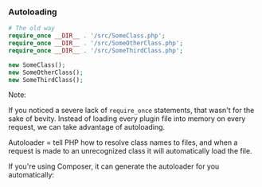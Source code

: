 ### Autoloading

```php
# The old way
require_once __DIR__ . '/src/SomeClass.php';
require_once __DIR__ . '/src/SomeOtherClass.php';
require_once __DIR__ . '/src/SomeThirdClass.php';

new SomeClass();
new SomeOtherClass();
new SomeThirdClass();
```

Note:

If you noticed a severe lack of `require_once` statements, that wasn't for the sake of bevity. Instead of loading every plugin file into memory on every request, we can take advantage of autoloading.

Autoloader = tell PHP how to resolve class names to files, and when a request is made to an unrecognized class it will automatically load the file.

If you're using Composer, it can generate the autoloader for you automatically:
